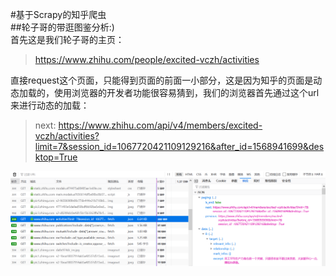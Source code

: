 #基于Scrapy的知乎爬虫  
##轮子哥的带逛图鉴分析:)  
首先这是我们轮子哥的主页：  
>https://www.zhihu.com/people/excited-vczh/activities  

直接request这个页面，只能得到页面的前面一小部分，这是因为知乎的页面是动态加载的，使用浏览器的开发者功能很容易猜到，我们的浏览器首先通过这个url来进行动态的加载：
>next: https://www.zhihu.com/api/v4/members/excited-vczh/activities?limit=7&session_id=1067720421109129216&after_id=1568941699&desktop=True

![](https://github.com/izexx/ZhihuWebCrawler/blob/master/zhihu_browser.png)
